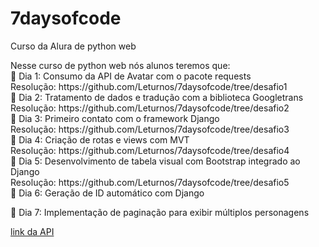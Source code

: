 # 7daysofcode
Curso da Alura de python web
<p>
  Nesse curso de python web nós alunos teremos que: <br>
  🔹 Dia 1: Consumo da API de Avatar com o pacote requests <br>
      Resolução: https://github.com/Leturnos/7daysofcode/tree/desafio1 <br>
  🔹 Dia 2: Tratamento de dados e tradução com a biblioteca Googletrans <br>
      Resolução: https://github.com/Leturnos/7daysofcode/tree/desafio2 <br>
  🔹 Dia 3: Primeiro contato com o framework Django <br>
      Resolução: https://github.com/Leturnos/7daysofcode/tree/desafio3 <br>
  🔹 Dia 4: Criação de rotas e views com MVT <br>
      Resolução: https://github.com/Leturnos/7daysofcode/tree/desafio4 <br>
  🔹 Dia 5: Desenvolvimento de tabela visual com Bootstrap integrado ao Django <br>
      Resolução: https://github.com/Leturnos/7daysofcode/tree/desafio5 <br>
  🔹 Dia 6: Geração de ID automático com Django
  
  🔹 Dia 7: Implementação de paginação para exibir múltiplos personagens
</p>
<a href="https://last-airbender-api.fly.dev/" target="_blank">link da API</a>
